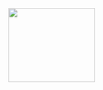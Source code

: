 
<img src="https://user-images.githubusercontent.com/44139856/110921696-eb574a00-832f-11eb-870e-5aba3da3cb59.gif" width="175" height="150"> 




<!--
**emresharp/emresharp** is a ✨ _special_ ✨ repository because its `README.md` (this file) appears on your GitHub profile.

Here are some ideas to get you started:

- 🔭 I’m currently working on ...
- 🌱 I’m currently learning ...
- 👯 I’m looking to collaborate on ...
- 🤔 I’m looking for help with ...
- 💬 Ask me about ...
- 📫 How to reach me: ...
- 😄 Pronouns: ...
- ⚡ Fun fact: ...
-->
